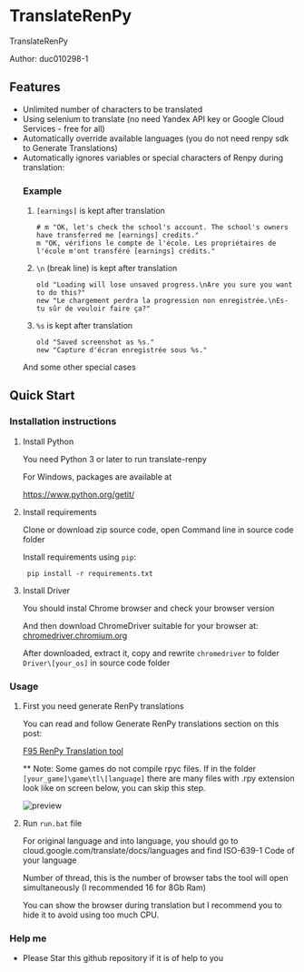 # TranslateRenPy
TranslateRenPy

Author: duc010298-1


## Features

- Unlimited number of characters to be translated
- Using selenium to translate (no need Yandex API key or Google Cloud Services - free for all)
- Automatically override available languages (you do not need renpy sdk to Generate Translations)
- Automatically ignores variables or special characters of Renpy during translation:
    ### Example
    1. `[earnings]` is kept after translation
        ```
        # m "OK, let's check the school's account. The school's owners have transferred me [earnings] credits."
        m "OK, vérifions le compte de l'école. Les propriétaires de l'école m'ont transféré [earnings] crédits."
        ```
    2. `\n` (break line) is kept after translation
        ```
        old "Loading will lose unsaved progress.\nAre you sure you want to do this?"
        new "Le chargement perdra la progression non enregistrée.\nEs-tu sûr de vouloir faire ça?"
        ```
    3. `%s` is kept after translation
        ```
        old "Saved screenshot as %s."
        new "Capture d'écran enregistrée sous %s."
        ```
    And some other special cases

## Quick Start

### Installation instructions

1. Install Python

    You need Python 3 or later to run translate-renpy
    
    For Windows, packages are available at
    
    https://www.python.org/getit/

2. Install requirements

    Clone or download zip source code, open Command line in source code folder
    
    Install requirements using `pip`:
    
        pip install -r requirements.txt

3. Install Driver

    You should instal Chrome browser and check your browser version
    
    And then download ChromeDriver suitable for your browser at: [chromedriver.chromium.org](https://chromedriver.chromium.org/)
    
    After downloaded, extract it, copy and rewrite `chromedriver` to folder `Driver\[your_os]` in source code folder

### Usage

1. First you need generate RenPy translations

    You can read and follow Generate RenPy translations section on this post: 
    
    [F95 RenPy Translation tool](https://f95zone.to/threads/renpy-translation-tool.21920/)

    ** Note: Some games do not compile rpyc files. If in the folder `[your_game]\game\tl\[language]` there are many files with .rpy extension look like on screen below, you can skip this step.
    
    ![preview](https://i.imgur.com/qwSUosi.png)
    
2. Run `run.bat` file

    For original language and into language, you should go to cloud.google.com/translate/docs/languages and find ISO-639-1 Code of your language

    Number of thread, this is the number of browser tabs the tool will open simultaneously (I recommended 16 for 8Gb Ram)

    You can show the browser during translation but I recommend you to hide it to avoid using too much CPU.

### Help me
- Please Star this github repository if it is of help to you
